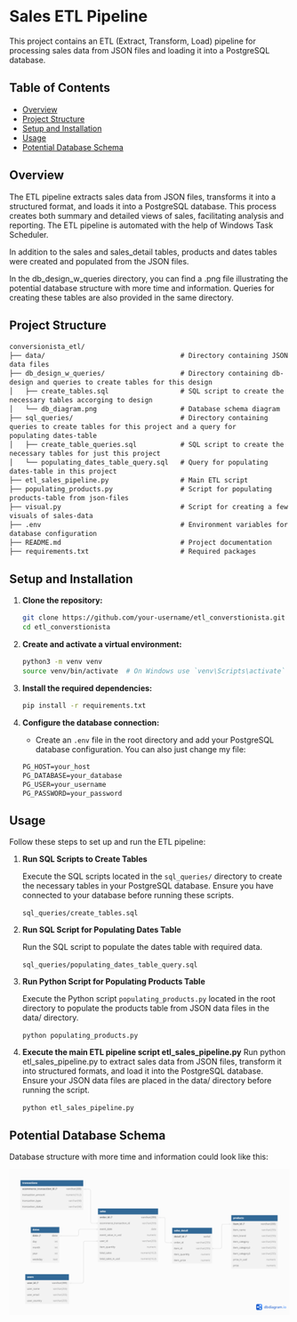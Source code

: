 # Sales ETL Pipeline

This project contains an ETL (Extract, Transform, Load) pipeline for processing sales data from JSON files and loading it into a PostgreSQL database.

## Table of Contents

- [Overview](#overview)
- [Project Structure](#project-structure)
- [Setup and Installation](#setup-and-installation)
- [Usage](#usage)
- [Potential Database Schema](#potential-database-schema)

## Overview

The ETL pipeline extracts sales data from JSON files, transforms it into a structured format, and loads it into a PostgreSQL database. This process creates both summary and detailed views of sales, facilitating analysis and reporting. The ETL pipeline is automated with the help of Windows Task Scheduler.

In addition to the sales and sales_detail tables, products and dates tables were created and populated from the JSON files.

In the db_design_w_queries directory, you can find a .png file illustrating the potential database structure with more time and information. Queries for creating these tables are also provided in the same directory.


## Project Structure

```plaintext
conversionista_etl/
├── data/                                  # Directory containing JSON data files
├── db_design_w_queries/                   # Directory containing db-design and queries to create tables for this design
│   ├── create_tables.sql                  # SQL script to create the necessary tables accorging to design
│   └── db_diagram.png                     # Database schema diagram
├── sql_queries/                           # Directory containing queries to create tables for this project and a query for    populating dates-table
│   ├── create_table_queries.sql           # SQL script to create the necessary tables for just this project
│   └── populating_dates_table_query.sql   # Query for populating dates-table in this project
├── etl_sales_pipeline.py                  # Main ETL script
├── populating_products.py                 # Script for populating products-table from json-files
├── visual.py                              # Script for creating a few visuals of sales-data
├── .env                                   # Environment variables for database configuration
├── README.md                              # Project documentation
├── requirements.txt                       # Required packages
```

## Setup and Installation

1. **Clone the repository:**
    ```bash
    git clone https://github.com/your-username/etl_converstionista.git
    cd etl_converstionista
    ```

2. **Create and activate a virtual environment:**
    ```bash
    python3 -m venv venv
    source venv/bin/activate  # On Windows use `venv\Scripts\activate`
    ```

3. **Install the required dependencies:**
    ```bash
    pip install -r requirements.txt
    ```

4. **Configure the database connection:**
    - Create an `.env` file in the root directory and add your PostgreSQL database configuration. You can also just change my file:
    ```
    PG_HOST=your_host
    PG_DATABASE=your_database
    PG_USER=your_username
    PG_PASSWORD=your_password
    ```

## Usage

Follow these steps to set up and run the ETL pipeline:

1. **Run SQL Scripts to Create Tables**

   Execute the SQL scripts located in the `sql_queries/` directory to create the necessary tables in your PostgreSQL database. Ensure you have connected to your database before running these scripts.

   `sql_queries/create_tables.sql`

2. **Run SQL Script for Populating Dates Table**

   Run the SQL script to populate the dates table with required data.
   
   `sql_queries/populating_dates_table_query.sql`

3. **Run Python Script for Populating Products Table**

   Execute the Python script `populating_products.py` located in the root directory to populate the products table from JSON data files in the data/ directory.

   `python populating_products.py`


4. **Execute the main ETL pipeline script etl_sales_pipeline.py**
   Run python etl_sales_pipeline.py to extract sales data from JSON files, transform it into structured formats, and load it into the PostgreSQL database. Ensure your JSON data files are placed in the data/ directory before running the script.

   `python etl_sales_pipeline.py`

## Potential Database Schema

Database structure with more time and information could look like this:

![Database Structure](db_design_w_queries/db_design.png)

